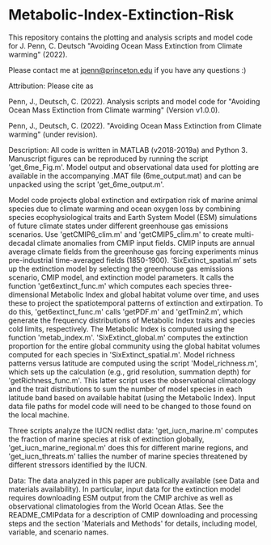 # Metabolic-Index-Extinction-Risk

This repository contains the plotting and analysis scripts and model code for J. Penn, C. Deutsch "Avoiding Ocean Mass Extinction from Climate warming" (2022).

Please contact me at jpenn@princeton.edu if you have any questions :)

Attribution: 
Please cite as

Penn, J., Deutsch, C. (2022). Analysis scripts and model code for "Avoiding Ocean Mass Extinction from Climate warming" (Version v1.0.0). 

Penn, J., Deutsch, C. (2022). "Avoiding Ocean Mass Extinction from Climate warming" (under revision). 

Description:
All code is written in MATLAB (v2018-2019a) and Python 3. Manuscript figures can be reproduced by running the script 'get_6me_Fig.m'. Model output and observational data used for plotting are available in the accompanying .MAT file (6me_output.mat) and can be unpacked using the script 'get_6me_output.m'. 

Model code projects global extinction and extirpation risk of marine animal species due to climate warming and ocean oxygen loss by combining species ecophysiological traits and Earth System Model (ESM) simulations of future climate states under different greenhouse gas emissions scenarios. Use 'getCMIP6_clim.m' and 'getCMIP5_clim.m' to create multi-decadal climate anomalies from CMIP input fields. CMIP inputs are annual average climate fields from the greenhouse gas forcing experiments minus pre-industrial time-averaged fields (1850-1900). ‘SixExtinct_spatial.m’ sets up the extinction model by selecting the greenhouse gas emissions scenario, CMIP model, and extinction model parameters. It calls the function 'get6extinct_func.m' which computes each species three-dimensional Metabolic Index and global habitat volume over time, and uses these to project the spatiotemporal patterns of extinction and extirpation. To do this, 'get6extinct_func.m' calls 'getPDF.m' and 'getTmin2.m', which generate the frequency distributions of Metabolic Index traits and species cold limits, respectively. The Metabolic Index is computed using the function 'metab_index.m'. 'SixExtinct_global.m' computes the extinction proportion for the entire global community using the global habitat volumes computed for each species in 'SixExtinct_spatial.m'. Model richness patterns versus latitude are computed using the script 'Model_richness.m', which sets up the calculation (e.g., grid resolution, summation depth) for 'getRichness_func.m'. This latter script uses the observational climatology and the trait distributions to sum the number of model species in each latitude band based on available habitat (using the Metabolic Index).  Input data file paths for model code will need to be changed to those found on the local machine. 

Three scripts analyze the IUCN redlist data: 'get_iucn_marine.m' computes the fraction of marine species at risk of extinction globally, 'get_iucn_marine_regional.m' does this for different marine regions, and 'get_iucn_threats.m' tallies the number of marine species threatened by different stressors identified by the IUCN.  

Data: 
The data analyzed in this paper are publically available (see Data and materials availability).  In particular, input data for the extinction model requires downloading ESM output from the CMIP archive as well as observational climatologies from the World Ocean Atlas. See the README_CMIPdata for a description of CMIP downloading and processing steps and the section 'Materials and Methods' for details, including model, variable, and scenario names. 



